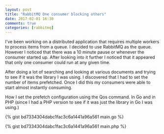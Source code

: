 ```yaml
---
layout: post
title: "RabbitMQ One consumer blocking others"
date: 2017-02-01 16:30
comments: true
categories: [rabbitmq]
---
```

I've been working on a distributed application that requires multiple workers to process items from a queue. I decided to use RabbitMQ as the queue. However I noticed that there was a 10 minute pause or whenever the consumer started up. After looking into it further I noticed that it appeared that only one consumer could run at any given time.

<!--more-->

After doing a lot of searching and looking at various documents and trying to see if it was the library I was using. I discovered that I had to set the number of items prefetched. Once I did this my consumers were able to start almost instantly consuming.

How I set the prefetch configuration using the Qos command. In Go and in PHP (since I had a PHP version to see if it was just the library in Go I was using.)

{% gist bd7334304dabc1fac3c6a1441a96a561 main.go %}

{% gist bd7334304dabc1fac3c6a1441a96a561 main.php %}
